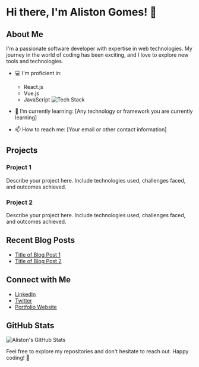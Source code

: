 # Hi there, I'm Aliston Gomes! 👋

## About Me
I'm a passionate software developer with expertise in web technologies. My journey in the world of coding has been exciting, and I love to explore new tools and technologies.

- 💻 I'm proficient in:
  - React.js <i class="fab fa-react"></i>
  - Vue.js <i class="fab fa-vuejs"></i>
  - JavaScript <i class="fab fa-js"></i>
![Tech Stack](https://img.shields.io/badge/%3Clink%20rel%3D%22stylesheet%22%20href%3D%22https%3A%2F%2Fcdnjs.cloudflare.com%2Fajax%2Flibs%2Ffont-awesome%2F6.0.0%2Fcss%2Fall.min.css%22%20integrity%3D%22sha512-...%22%20crossorigin%3D%22anonymous%22%20%2F%3E)

- 🌱 I’m currently learning: [Any technology or framework you are currently learning]
- 📫 How to reach me: [Your email or other contact information]

## Projects

### Project 1
Describe your project here. Include technologies used, challenges faced, and outcomes achieved.

### Project 2
Describe your project here. Include technologies used, challenges faced, and outcomes achieved.

## Recent Blog Posts
- [Title of Blog Post 1](link-to-your-blog-post-1)
- [Title of Blog Post 2](link-to-your-blog-post-2)

## Connect with Me
- [LinkedIn](link-to-your-linkedin-profile)
- [Twitter](link-to-your-twitter-profile)
- [Portfolio Website](link-to-your-portfolio-website)

## GitHub Stats
![Aliston's GitHub Stats](https://github-readme-stats.vercel.app/api?username=aliston-gomes&show_icons=true&hide_title=true&hide_border=true)

Feel free to explore my repositories and don't hesitate to reach out. Happy coding! 🚀
